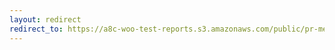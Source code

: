 ```yaml
---
layout: redirect
redirect_to: https://a8c-woo-test-reports.s3.amazonaws.com/public/pr-merge/39894/api/index.html
---
```

